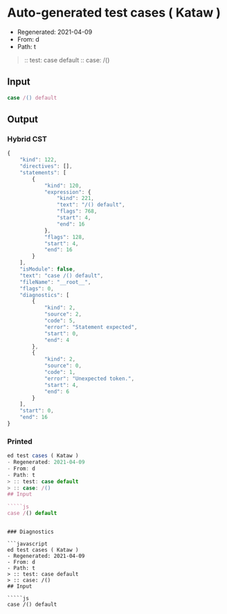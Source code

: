 # Auto-generated test cases ( Kataw )
- Regenerated: 2021-04-09
- From: d
- Path: t
> :: test: case default
> :: case: /()
## Input

`````js
case /() default
`````

## Output

### Hybrid CST

```javascript
{
    "kind": 122,
    "directives": [],
    "statements": [
        {
            "kind": 120,
            "expression": {
                "kind": 221,
                "text": "/() default",
                "flags": 768,
                "start": 4,
                "end": 16
            },
            "flags": 128,
            "start": 4,
            "end": 16
        }
    ],
    "isModule": false,
    "text": "case /() default",
    "fileName": "__root__",
    "flags": 0,
    "diagnostics": [
        {
            "kind": 2,
            "source": 2,
            "code": 5,
            "error": "Statement expected",
            "start": 0,
            "end": 4
        },
        {
            "kind": 2,
            "source": 0,
            "code": 1,
            "error": "Unexpected token.",
            "start": 4,
            "end": 6
        }
    ],
    "start": 0,
    "end": 16
}
```

### Printed

```javascript
ed test cases ( Kataw )
- Regenerated: 2021-04-09
- From: d
- Path: t
> :: test: case default
> :: case: /()
## Input

`````js
case /() default
`````
```

### Diagnostics

```javascript
ed test cases ( Kataw )
- Regenerated: 2021-04-09
- From: d
- Path: t
> :: test: case default
> :: case: /()
## Input

`````js
case /() default
`````
```

